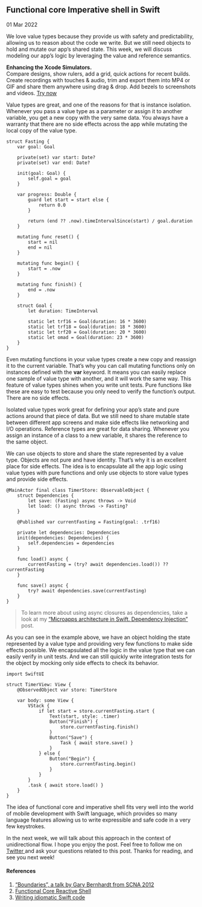 ##  Functional core Imperative shell in Swift

01 Mar 2022

We love value types because they provide us with safety and predictability,
allowing us to reason about the code we write. But we still need objects to
hold and mutate our app’s shared state. This week, we will discuss modeling
our app’s logic by leveraging the value and reference semantics.

**Enhancing the Xcode Simulators.**  
Compare designs, show rulers, add a grid, quick actions for recent builds.
Create recordings with touches & audio, trim and export them into MP4 or GIF
and share them anywhere using drag & drop. Add bezels to screenshots and
videos. [ Try now ](https://gumroad.com/a/931293139/ftvbh)

Value types are great, and one of the reasons for that is instance isolation.
Whenever you pass a value type as a parameter or assign it to another
variable, you get a new copy with the very same data. You always have a
warranty that there are no side effects across the app while mutating the
local copy of the value type.

    
    
    struct Fasting {
        var goal: Goal
    
        private(set) var start: Date?
        private(set) var end: Date?
    
        init(goal: Goal) {
            self.goal = goal
        }
    
        var progress: Double {
            guard let start = start else {
                return 0.0
            }
    
            return (end ?? .now).timeIntervalSince(start) / goal.duration
        }
    
        mutating func reset() {
            start = nil
            end = nil
        }
    
        mutating func begin() {
            start = .now
        }
    
        mutating func finish() {
            end = .now
        }
    
        struct Goal {
            let duration: TimeInterval
    
            static let trf16 = Goal(duration: 16 * 3600)
            static let trf18 = Goal(duration: 18 * 3600)
            static let trf20 = Goal(duration: 20 * 3600)
            static let omad = Goal(duration: 23 * 3600)
        }
    }
    

Even mutating functions in your value types create a new copy and reassign it
to the current variable. That’s why you can call mutating functions only on
instances defined with the **var** keyword. It means you can easily replace
one sample of value type with another, and it will work the same way. This
feature of value types shines when you write unit tests. Pure functions like
these are easy to test because you only need to verify the function’s output.
There are no side effects.

Isolated value types work great for defining your app’s state and pure actions
around that piece of data. But we still need to share mutable state between
different app screens and make side effects like networking and I/O
operations. Reference types are great for data sharing. Whenever you assign an
instance of a class to a new variable, it shares the reference to the same
object.

We can use objects to store and share the state represented by a value type.
Objects are not pure and have identity. That’s why it is an excellent place
for side effects. The idea is to encapsulate all the app logic using value
types with pure functions and only use objects to store value types and
provide side effects.

    
    
    @MainActor final class TimerStore: ObservableObject {
        struct Dependencies {
            let save: (Fasting) async throws -> Void
            let load: () async throws -> Fasting?
        }
    
        @Published var currentFasting = Fasting(goal: .trf16)
    
        private let dependencies: Dependencies
        init(dependencies: Dependencies) {
            self.dependencies = dependencies
        }
    
        func load() async {
            currentFasting = (try? await dependencies.load()) ?? currentFasting
        }
    
        func save() async {
            try? await dependencies.save(currentFasting)
        }
    }
    

> To learn more about using async closures as dependencies, take a look at my
> [ “Microapps architecture in Swift. Dependency Injection”
> ](/2022/02/02/microapps-architecture-in-swift-dependency-injection/) post.

As you can see in the example above, we have an object holding the state
represented by a value type and providing very few functions to make side
effects possible. We encapsulated all the logic in the value type that we can
easily verify in unit tests. And we can still quickly write integration tests
for the object by mocking only side effects to check its behavior.

    
    
    import SwiftUI
    
    struct TimerView: View {
        @ObservedObject var store: TimerStore
    
        var body: some View {
            VStack {
                if let start = store.currentFasting.start {
                    Text(start, style: .timer)
                    Button("Finish") {
                        store.currentFasting.finish()
                    }
                    Button("Save") {
                        Task { await store.save() }
                    }
                } else {
                    Button("Begin") {
                        store.currentFasting.begin()
                    }
                }
            }
            .task { await store.load() }
        }
    }
    

The idea of functional core and imperative shell fits very well into the world
of mobile development with Swift language, which provides so many language
features allowing us to write expressible and safe code in a very few
keystrokes.

In the next week, we will talk about this approach in the context of
unidirectional flow. I hope you enjoy the post. Feel free to follow me on [
Twitter ](https://twitter.com/mecid) and ask your questions related to this
post. Thanks for reading, and see you next week!

####  References

  1. [ “Boundaries”, a talk by Gary Bernhardt from SCNA 2012 ](https://www.destroyallsoftware.com/talks/boundaries)
  2. [ Functional Core Reactive Shell ](https://mokacoding.com/blog/functional-core-reactive-shell/)
  3. [ Writing idiomatic Swift code ](/2021/04/01/writing-idiomatic-swift-code/)

